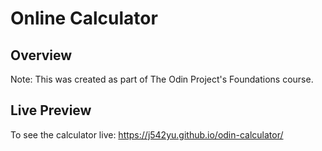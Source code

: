 # Online Calculator
## Overview
Note: This was created as part of The Odin Project's Foundations course.
## Live Preview
To see the calculator live: https://j542yu.github.io/odin-calculator/
